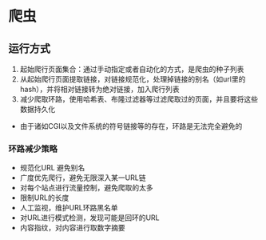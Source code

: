 # 爬虫

## 运行方式

1. 起始爬行页面集合：通过手动指定或者自动化的方式，是爬虫的种子列表
2. 从起始爬行页面提取链接，对链接规范化，处理掉链接的别名（如url里的hash），并将相对链接转为绝对链接，加入爬行列表
3. 减少爬取环路，使用哈希表、布隆过滤器等过滤爬取过的页面，并且要将这些数据持久化
  - 由于诸如CGI以及文件系统的符号链接等的存在，环路是无法完全避免的

### 环路减少策略

- 规范化URL 避免别名
- 广度优先爬行，避免无限深入某一URL链
- 对每个站点进行流量控制，避免爬取的太多
- 限制URL的长度
- 人工监视，维护URL环路黑名单
- 对URL进行模式检测，发现可能是回环的URL
- 内容指纹，对内容进行取数字摘要
